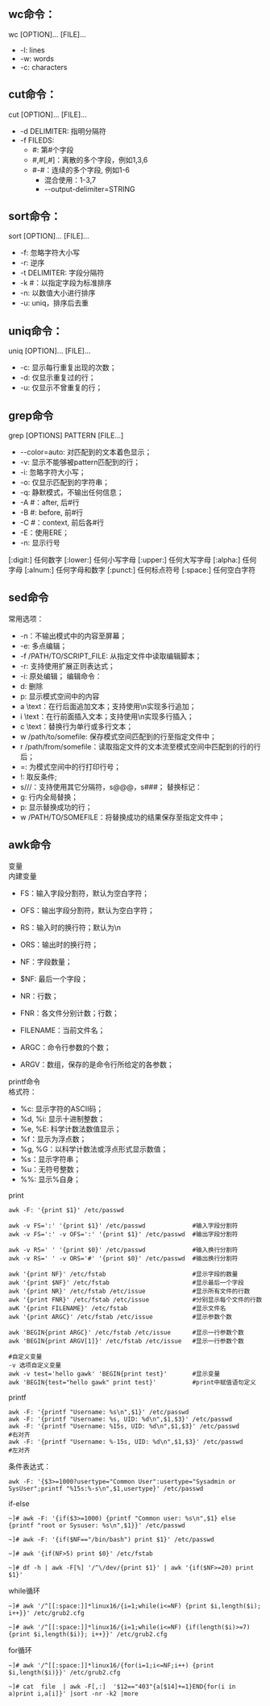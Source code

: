 wc命令：
---
wc [OPTION]... [FILE]...
- -l: lines
- -w: words
- -c: characters

cut命令：
---
cut [OPTION]... [FILE]...
- -d DELIMITER: 指明分隔符
- -f FILEDS:
  - #: 第#个字段
  - #,#[,#]：离散的多个字段，例如1,3,6
  - #-#：连续的多个字段, 例如1-6
     - 混合使用：1-3,7
     - --output-delimiter=STRING

sort命令：
---	
sort [OPTION]... [FILE]...
- -f: 忽略字符大小写
- -r: 逆序
- -t DELIMITER: 字段分隔符
- -k #：以指定字段为标准排序
- -n: 以数值大小进行排序
- -u: uniq，排序后去重

uniq命令：
---
uniq [OPTION]... [FILE]...
- -c: 显示每行重复出现的次数；
- -d: 仅显示重复过的行；
- -u: 仅显示不曾重复的行；

grep命令
---
 grep [OPTIONS] PATTERN [FILE...]
- --color=auto: 对匹配到的文本着色显示；
- -v: 显示不能够被pattern匹配到的行；
- -i: 忽略字符大小写；
- -o: 仅显示匹配到的字符串；
- -q: 静默模式，不输出任何信息；
- -A #：after, 后#行
- -B #: before, 前#行
- -C #：context, 前后各#行
- -E：使用ERE；
- -n: 显示行号
 

[:digit:] 任何数字
[:lower:] 任何小写字母
[:upper:] 任何大写字母
[:alpha:] 任何字母
[:alnum:] 任何字母和数字
[:punct:] 任何标点符号
[:space:] 任何空白字符

sed命令
---
 常用选项：
- -n：不输出模式中的内容至屏幕；
- -e: 多点编辑；
- -f /PATH/TO/SCRIPT_FILE: 从指定文件中读取编辑脚本；
- -r: 支持使用扩展正则表达式；
- -i: 原处编辑；
 编辑命令：
- d: 删除
- p: 显示模式空间中的内容
- a \text：在行后面追加文本；支持使用\n实现多行追加；
- i \text：在行前面插入文本；支持使用\n实现多行插入；
- c \text：替换行为单行或多行文本；
- w /path/to/somefile: 保存模式空间匹配到的行至指定文件中；
- r /path/from/somefile：读取指定文件的文本流至模式空间中匹配到的行的行后；
- =: 为模式空间中的行打印行号；
- !: 取反条件; 
- s///：支持使用其它分隔符，s@@@，s###；
 替换标记：
- g: 行内全局替换；
- p: 显示替换成功的行；
- w /PATH/TO/SOMEFILE：将替换成功的结果保存至指定文件中；


awk命令
---
变量  
内建变量
- FS：输入字段分割符，默认为空白字符；
- OFS：输出字段分割符，默认为空白字符；
- RS：输入时的换行符；默认为\n
- ORS：输出时的换行符；

- NF：字段数量；
- $NF: 最后一个字段；
- NR：行数；
- FNR：各文件分别计数；行数；

- FILENAME：当前文件名；

- ARGC：命令行参数的个数；
- ARGV：数组，保存的是命令行所给定的各参数；

printf命令  
格式符：
- %c: 显示字符的ASCII码；
- %d, %i: 显示十进制整数；
- %e, %E: 科学计数法数值显示；
- %f：显示为浮点数；
- %g, %G：以科学计数法或浮点形式显示数值；
- %s：显示字符串；
- %u：无符号整数；
- %%: 显示%自身；

print
```
awk -F: '{print $1}' /etc/passwd

awk -v FS=':' '{print $1}' /etc/passwd             #输入字段分割符
awk -v FS=':' -v OFS=':' '{print $1}' /etc/passwd  #输出字段分割符

awk -v RS=' ' '{print $0}' /etc/passwd             #输入换行分割符
awk -v RS=' ' -v ORS='#' '{print $0}' /etc/passwd  #输出换行分割符

awk '{print NF}' /etc/fstab                        #显示字段的数量
awk '{print $NF}' /etc/fstab                       #显示最后一个字段
awk '{print NR}' /etc/fstab /etc/issue             #显示所有文件的行数
awk '{print FNR}' /etc/fstab /etc/issue            #分别显示每个文件的行数
awK '{print FILENAME}' /etc/fstab                  #显示文件名
awk '{print ARGC}' /etc/fstab /etc/issue           #显示参数个数

awk 'BEGIN{print ARGC}' /etc/fstab /etc/issue      #显示一行参数个数
awk 'BEGIN{print ARGV[1]}' /etc/fstab /etc/issue   #显示一行参数个数

#自定义变量
-v 选项自定义变量
awk -v test='hello gawk' 'BEGIN{print test}'       #显示变量
awk 'BEGIN{test="hello gawk" print test}'          #print中赋值语句定义
```

printf
```
awk -F: '{printf "Username: %s\n",$1}' /etc/passwd
awk -F: '{printf "Username: %s, UID: %d\n",$1,$3}' /etc/passwd 
awk -F: '{printf "Username: %15s, UID: %d\n",$1,$3}' /etc/passwd         #右对齐
awk -F: '{printf "Username: %-15s, UID: %d\n",$1,$3}' /etc/passwd        #左对齐
```

条件表达式：
```
awk -F: '{$3>=1000?usertype="Common User":usertype="Sysadmin or SysUser";printf "%15s:%-s\n",$1,usertype}' /etc/passwd
```

if-else				
```
~]# awk -F: '{if($3>=1000) {printf "Common user: %s\n",$1} else {printf "root or Sysuser: %s\n",$1}}' /etc/passwd

~]# awk -F: '{if($NF=="/bin/bash") print $1}' /etc/passwd

~]# awk '{if(NF>5) print $0}' /etc/fstab

~]# df -h | awk -F[%] '/^\/dev/{print $1}' | awk '{if($NF>=20) print $1}'
```
			

while循环
```
~]# awk '/^[[:space:]]*linux16/{i=1;while(i<=NF) {print $i,length($i); i++}}' /etc/grub2.cfg

~]# awk '/^[[:space:]]*linux16/{i=1;while(i<=NF) {if(length($i)>=7) {print $i,length($i)}; i++}}' /etc/grub2.cfg

```

for循环
```
~]# awk '/^[[:space:]]*linux16/{for(i=1;i<=NF;i++) {print $i,length($i)}}' /etc/grub2.cfg

~]# cat  file  | awk -F[,:]  '$12=="403"{a[$14]+=1}END{for(i in a)print i,a[i]}' |sort -nr -k2 |more
```
			
